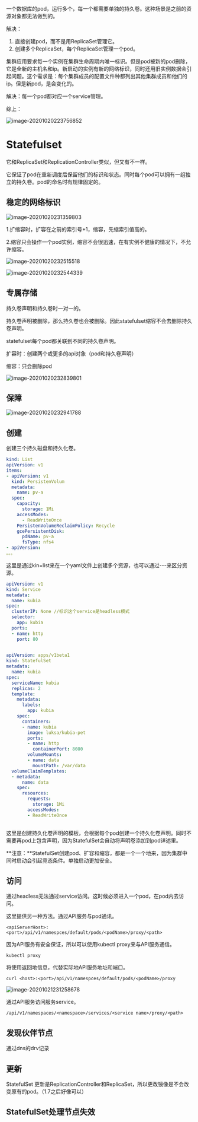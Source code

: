 一个数据库的pod，运行多个，每一个都需要单独的持久卷。这种场景是之前的资源对象都无法做到的。

解决：

1. 直接创建pod，而不是用ReplicaSet管理它。
2. 创建多个ReplicaSet，每个ReplicaSet管理一个pod。

集群应用要求每一个实例在集群生命周期内唯一标识。但是pod被新的pod删除，它是全新的主机名和ip。新启动的实例有新的网络标识，同时还用旧实例数据会引起问题。这个需求是：每个集群成员的配置文件种都列出其他集群成员和他们的ip。但是新pod，是会变化的。

解决：每一个pod都对应一个service管理。

综上：

![image-20201020223756852](E:\0git_note\docker\img\image-20201020223756852.png)

# Statefulset

它和ReplicaSet和ReplicationController类似，但又有不一样。

它保证了pod在重新调度后保留他们的标识和状态。同时每个pod可以拥有一组独立的持久卷。pod的命名时有规律固定的。

## 稳定的网络标识

![image-20201020231359803](E:\0git_note\docker\img\image-20201020231359803.png)

1.扩缩容时，扩容在之前的索引号+1，缩容，先缩索引值高的。

2.缩容只会操作一个pod实例，缩容不会很迅速，在有实例不健康的情况下，不允许缩容。

![image-20201020232515518](E:\0git_note\docker\img\image-20201020232515518.png)

![image-20201020232544339](E:\0git_note\docker\img\image-20201020232544339.png)

## 专属存储

持久卷声明和持久卷时一对一的。

持久卷声明被删除，那么持久卷也会被删除。因此statefulset缩容不会去删除持久卷声明。

statefulset每个pod都关联到不同的持久卷声明。

扩容时：创建两个或更多的api对象（pod和持久卷声明）

缩容：只会删除pod

![image-20201020232839801](E:\0git_note\docker\img\image-20201020232839801.png)

## 保障

![image-20201020232941788](E:\0git_note\docker\img\image-20201020232941788.png)

## 创建

创建三个持久磁盘和持久化卷。

```yaml
kind: List
apiVersion: v1
items:
- apiVersion: v1
  kind: PersistenVolum
  metadata:
    name: pv-a
  spec:
    capacity:
      storage: 1Mi
    accessModes:
      - ReadWriteOnce
    PersistenVolumeReclaimPolicy: Recycle
    gcePersistentDisk:
      pdName: pv-a
      fsType: nfs4
- apiVersion:
。。。
```

这里是通过kin=list来在一个yaml文件上创建多个资源，也可以通过---来区分资源。

```yaml
apiVersion: v1
kind: Service
metadata:
  name: kubia
spec:
  clusterIP: None //标识这个service是headless模式
  selector:
    app: kubia
  ports:
  - name: http
    port: 80
    
```

```yaml
apiVersion: apps/v1beta1
kind: StatefulSet
metadata:
  name: kubia
spec:
  serviceName: kubia
  replicas: 2
  template:
    metadata:
      labels:
        app: kubia
    spec:
      containers:
      - name: kubia
        image: luksa/kubia-pet
        ports:
        - name: http
          containerPort: 8080
        volumeMounts:
        - name: data
          mountPath: /var/data
  volumeClaimTemplates:
  - metadata:
      name: data
    spec:
      resources:
        requests:
          storage: 1Mi
        accessModes:
        - ReadWriteOnce
          
```

这里是创建持久化卷声明的模板，会根据每个pod创建一个持久化卷声明。同时不需要再pod上包含声明，因为StatefulSet会自动将声明卷添加到pod详述里。

**注意：**StatefulSet创建pod、扩容和缩容，都是一个一个地来，因为集群中同时启动会引起竞态条件。单独启动更加安全。

## 访问

通过headless无法通过service访问。这时候必须进入一个pod，在pod内去访问。

这里提供另一种方法。通过API服务与pod通讯。

```shell
<apiServerHost>:<port>/api/v1/namespces/default/pods/<podName>/proxy/<path>
```

因为API服务有安全保证，所以可以使用kubectl proxy来与API服务通信。

```shell
kubectl proxy
```

将使用返回地信息，代替实际地API服务地址和端口。

```shell
curl <host>:<port>/api/v1/namespces/default/pods/<podName>/proxy
```

![image-20201021231258678](E:\0git_note\docker\img\image-20201021231258678.png)

通过API服务访问服务service。

```shell
/api/v1/namespaces/<namespace>/services/<service name>/proxy/<path>
```



## 发现伙伴节点

通过dns的drv记录

## 更新

StatefulSet 更新是ReplicationController和ReplicaSet，所以更改镜像是不会改变原有的pod。（1.7之后好像可以）

## StatefulSet处理节点失效

